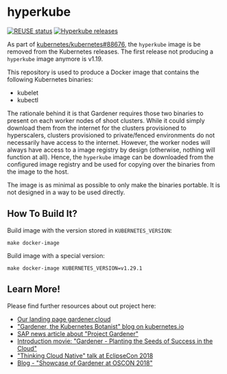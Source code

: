# hyperkube
[![REUSE status](https://api.reuse.software/badge/github.com/gardener/hyperkube)](https://api.reuse.software/info/github.com/gardener/hyperkube)
[![Hyperkube releases](https://github.com/gardener/hyperkube/actions/workflows/build-and-publish-hyperkube-images.yaml/badge.svg)](https://github.com/gardener/hyperkube/actions/workflows/build-and-publish-hyperkube-images.yaml)

As part of [kubernetes/kubernetes#88676](https://github.com/kubernetes/kubernetes/pull/88676), the `hyperkube` image is be removed from the Kubernetes releases.
The first release not producing a `hyperkube` image anymore is v1.19.

This repository is used to produce a Docker image that contains the following Kubernetes binaries:

* kubelet
* kubectl

The rationale behind it is that Gardener requires those two binaries to present on each worker nodes of shoot clusters.
While it could simply download them from the internet for the clusters provisioned to hyperscalers, clusters provisioned to private/fenced environments do not necessarily have access to the internet.
However, the worker nodes will always have access to a image registry by design (otherwise, nothing will function at all).
Hence, the `hyperkube` image can be downloaded from the configured image registry and be used for copying over the binaries from the image to the host.

The image is as minimal as possible to only make the binaries portable.
It is not designed in a way to be used directly.

## How To Build It?

Build image with the version stored in ``KUBERNETES_VERSION``:

```shell
make docker-image
```

Build image with a special version:

```shell
make docker-image KUBERNETES_VERSION=v1.29.1
```

## Learn More!

Please find further resources about out project here:

* [Our landing page gardener.cloud](https://gardener.cloud/)
* ["Gardener, the Kubernetes Botanist" blog on kubernetes.io](https://kubernetes.io/blog/2018/05/17/gardener/)
* [SAP news article about "Project Gardener"](https://news.sap.com/2018/11/hasso-plattner-founders-award-finalist-profile-project-gardener/)
* [Introduction movie: "Gardener - Planting the Seeds of Success in the Cloud"](https://www.sap-tv.com/video/40962/gardener-planting-the-seeds-of-success-in-the-cloud)
* ["Thinking Cloud Native" talk at EclipseCon 2018](https://www.youtube.com/watch?v=bfw22WPg99A)
* [Blog - "Showcase of Gardener at OSCON 2018"](https://blogs.sap.com/2018/07/26/showcase-of-gardener-at-oscon/)
